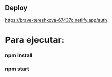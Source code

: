 ## Deploy
https://brave-tereshkova-67437c.netlify.app/auth
# Para ejecutar:
### npm install
###  npm start
